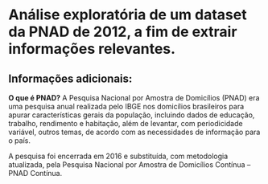 # Análise exploratória de um dataset da PNAD de 2012, a fim de extrair informações relevantes.


## Informações adicionais:


**O que é PNAD?**
A Pesquisa Nacional por Amostra de Domicílios (PNAD) era uma pesquisa anual realizada pelo IBGE nos domicílios brasileiros para apurar características gerais da população, incluindo dados de educação, trabalho, rendimento e habitação, além de levantar, com periodicidade variável, outros temas, de acordo com as necessidades de informação para o país.

A pesquisa foi encerrada em 2016 e substituída, com metodologia atualizada, pela Pesquisa Nacional por Amostra de Domicílios Contínua – PNAD Contínua.

